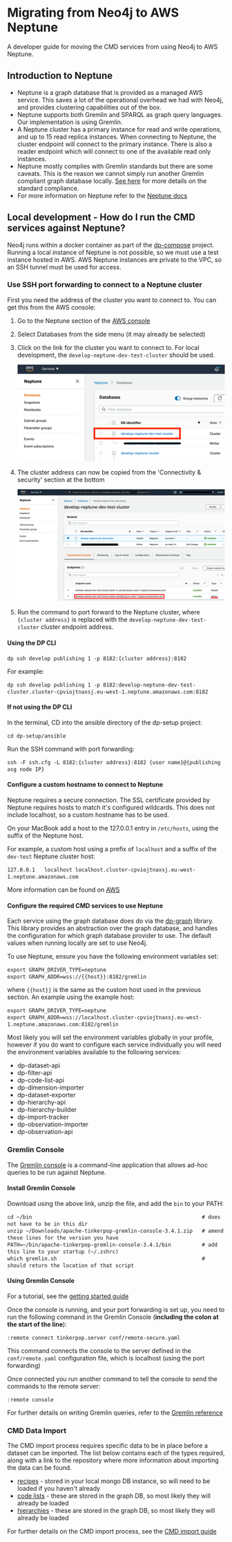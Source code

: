 # Migrating from Neo4j to AWS Neptune

A developer guide for moving the CMD services from using Neo4j to AWS Neptune.

## Introduction to Neptune

- Neptune is a graph database that is provided as a managed AWS service. This saves a lot of the operational overhead we had with Neo4j, and provides clustering capabilities out of the box.
- Neptune supports both Gremlin and SPARQL as graph query languages. Our implementation is using Gremlin.
- A Neptune cluster has a primary instance for read and write operations, and up to 15 read replica instances. When connecting to Neptune, the cluster endpoint will connect to the primary instance. There is also a reader endpoint which will connect to one of the available read only instances.
- Neptune mostly complies with Gremlin standards but there are some caveats. This is the reason we cannot simply run another Gremlin compliant graph database locally. [See here](https://docs.aws.amazon.com/neptune/latest/userguide/feature-overview-standards-compliance.html) for more details on the standard compliance.
- For more information on Neptune refer to the [Neptune docs](https://docs.aws.amazon.com/neptune/latest/userguide/intro.html)

## Local development - How do I run the CMD services against Neptune?

Neo4j runs within a docker container as part of the [dp-compose](https://github.com/ONSdigital/dp-compose) project. Running a local instance of Neptune is not possible, so we must use a test instance hosted in AWS. AWS Neptune instances are private to the VPC, so an SSH tunnel must be used for access.

### Use SSH port forwarding to connect to a Neptune cluster

First you need the address of the cluster you want to connect to. You can get this from the AWS console:

1. Go to the Neptune section of the [AWS console](https://eu-west-1.console.aws.amazon.com/neptune)
1. Select Databases from the side menu (it may already be selected)
1. Click on the link for the cluster you want to connect to. For local development, the `develop-neptune-dev-test-cluster` should be used.

    ![1](../img/neptune_db_select.png)

1. The cluster address can now be copied from the 'Connectivity & security' section at the bottom

    ![1](../img/neptune_cluster_address.png)

1. Run the command to port forward to the Neptune cluster, where `{cluster address}` is replaced with the `develop-neptune-dev-test-cluster` cluster endpoint address.

#### Using the DP CLI

 ```shell
 dp ssh develop publishing 1 -p 8182:{cluster address}:8182
 ```

For example:

```shell
dp ssh develop publishing 1 -p 8182:develop-neptune-dev-test-cluster.cluster-cpviojtnaxsj.eu-west-1.neptune.amazonaws.com:8182
```

#### If not using the DP CLI

In the terminal, CD into the ansible directory of the dp-setup project:

```shell
cd dp-setup/ansible
```

Run the SSH command with port forwarding:

```shell
ssh -F ssh.cfg -L 8182:{cluster address}:8182 {user name}@{publishing asg node IP}
```

#### Configure a custom hostname to connect to Neptune

Neptune requires a secure connection. The SSL certificate provided by Neptune requires hosts to match it's configured wildcards. This does not include localhost, so a custom hostname has to be used.

On your MacBook add a host to the 127.0.0.1 entry in `/etc/hosts`, using the suffix of the Neptune host.

For example, a custom host using a prefix of `localhost` and a suffix of the `dev-test` Neptune cluster host:

```text
127.0.0.1	localhost localhost.cluster-cpviojtnaxsj.eu-west-1.neptune.amazonaws.com
```

More information can be found on [AWS](https://docs.aws.amazon.com/neptune/latest/userguide/security-ssl.html)

#### Configure the required CMD services to use Neptune

Each service using the graph database does do via the [dp-graph](https://github.com/ONSdigital/dp-graph/) library. This library provides an abstraction over the graph database, and handles the configuration for which graph database provider to use. The default values when running locally are set to use Neo4j.

To use Neptune, ensure you have the following environment variables set:

```shell
export GRAPH_DRIVER_TYPE=neptune
export GRAPH_ADDR=wss://{{host}}:8182/gremlin
```

where `{{host}}` is the same as the custom host used in the previous section. An example using the example host:

```shell
export GRAPH_DRIVER_TYPE=neptune
export GRAPH_ADDR=wss://localhost.cluster-cpviojtnaxsj.eu-west-1.neptune.amazonaws.com:8182/gremlin
```

Most likely you will set the environment variables globally in your profile, however if you do want to configure each service individually you will need the environment variables available to the following services:

- dp-dataset-api
- dp-filter-api
- dp-code-list-api
- dp-dimension-importer
- dp-dataset-exporter
- dp-hierarchy-api
- dp-hierarchy-builder
- dp-import-tracker
- dp-observation-importer
- dp-observation-api

### Gremlin Console

The [Gremlin console](https://tinkerpop.apache.org/download.html) is a command-line application that allows ad-hoc queries to be run against Neptune.

#### Install Gremlin Console

Download using the above link, unzip the file, and add the `bin` to your PATH:

```shell
cd ~/bin                                                       # does not have to be in this dir
unzip ~/Downloads/apache-tinkerpop-gremlin-console-3.4.1.zip   # amend these lines for the version you have
PATH=~/bin/apache-tinkerpop-gremlin-console-3.4.1/bin          # add this line to your startup (~/.zshrc)
which gremlin.sh                                               # should return the location of that script
```

#### Using Gremlin Console

For a tutorial, see the [getting started guide](https://tinkerpop.apache.org/docs/3.4.8/tutorials/getting-started/)

Once the console is running, and your port forwarding is set up, you need to run the following command in the Gremlin Console (**including the colon at the start of the line**):

```text
:remote connect tinkerpop.server conf/remote-secure.yaml
```

This command connects the console to the server defined in the `conf/remote.yaml` configuration file, which is localhost (using the port forwarding)

Once connected you run another command to tell the console to send the commands to the remote server:

```text
:remote console
```

For further details on writing Gremlin queries, refer to the [Gremlin reference](https://tinkerpop.apache.org/docs/current/reference/)

### CMD Data Import

The CMD import process requires specific data to be in place before a dataset can be imported. The list below contains each of the types required, along with a link to the repository where more information about importing the data can be found.

- [recipes](https://github.com/ONSdigital/dp-recipe-api) - stored in your local mongo DB instance, so will need to be loaded if you haven't already
- [code lists](https://github.com/ONSdigital/dp-code-list-scripts) - these are stored in the graph DB, so most likely they will already be loaded
- [hierarchies](https://github.com/ONSdigital/dp-hierarchy-builder) - these are stored in the graph DB, so most likely they will already be loaded

For further details on the CMD import process, see the [CMD import guide](GETTING_STARTED.md#cmd-import-steps)
